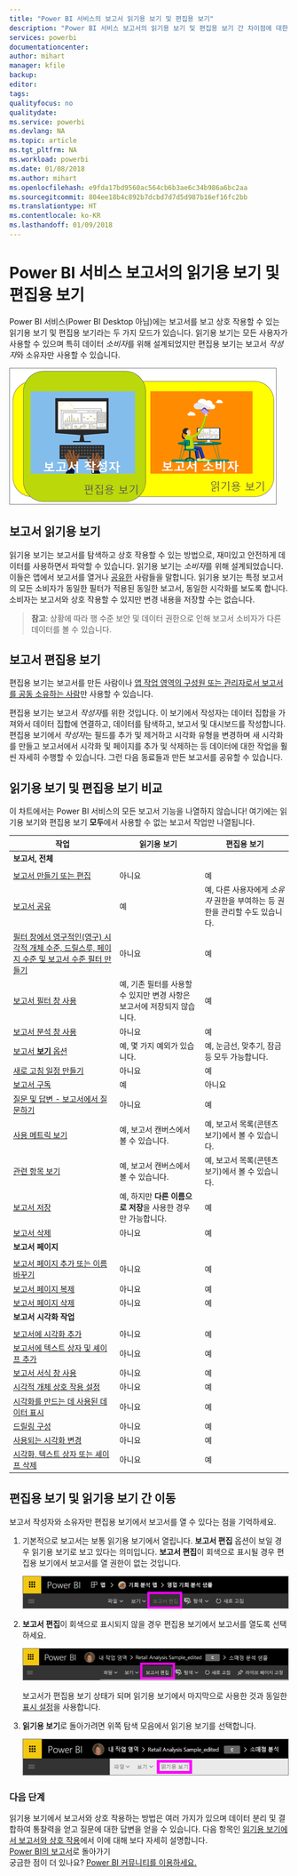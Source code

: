 ```yaml
---
title: "Power BI 서비스의 보고서 읽기용 보기 및 편집용 보기"
description: "Power BI 서비스 보고서의 읽기용 보기 및 편집용 보기 간 차이점에 대한 대략적 개요"
services: powerbi
documentationcenter: 
author: mihart
manager: kfile
backup: 
editor: 
tags: 
qualityfocus: no
qualitydate: 
ms.service: powerbi
ms.devlang: NA
ms.topic: article
ms.tgt_pltfrm: NA
ms.workload: powerbi
ms.date: 01/08/2018
ms.author: mihart
ms.openlocfilehash: e9fda17bd9560ac564cb6b3ae6c34b986a6bc2aa
ms.sourcegitcommit: 804ee18b4c892b7dcbd7d7d5d987b16ef16fc2bb
ms.translationtype: HT
ms.contentlocale: ko-KR
ms.lasthandoff: 01/09/2018
---
```

# <a name="reading-view-and-editing-view-in-power-bi-service-reports"></a>Power BI 서비스 보고서의 읽기용 보기 및 편집용 보기
Power BI 서비스(Power BI Desktop 아님)에는 보고서를 보고 상호 작용할 수 있는 읽기용 보기 및 편집용 보기라는 두 가지 모드가 있습니다. 읽기용 보기는 모든 사용자가 사용할 수 있으며 특히 데이터 *소비자*를 위해 설계되었지만 편집용 보기는 보고서 *작성자*와 소유자만 사용할 수 있습니다. 

![](media/service-reading-view-and-editing-view/power-bi-creators-consumers.png)

## <a name="report-reading-view"></a>보고서 읽기용 보기

 읽기용 보기는 보고서를 탐색하고 상호 작용할 수 있는 방법으로, 재미있고 안전하게 데이터를 사용하면서 파악할 수 있습니다. 읽기용 보기는 *소비자*를 위해 설계되었습니다. 이들은 앱에서 보고서를 열거나 [공유한](service-share-dashboards.md) 사람들을 말합니다. 읽기용 보기는 특정 보고서의 모든 소비자가 동일한 필터가 적용된 동일한 보고서, 동일한 시각화를 보도록 합니다.  소비자는 보고서와 상호 작용할 수 있지만 변경 내용을 저장할 수는 없습니다.

>**참고**: 상황에 따라 행 수준 보안 및 데이터 권한으로 인해 보고서 소비자가 다른 데이터를 볼 수 있습니다. 

## <a name="report-editing-view"></a>보고서 편집용 보기

편집용 보기는 보고서를 만든 사람이나 [앱 작업 영역의 구성원 또는 관리자로서 보고서를 공동 소유하는 사람](service-create-distribute-apps.md)만 사용할 수 있습니다.

편집용 보기는 보고서 *작성자*를 위한 것입니다. 이 보기에서 작성자는 데이터 집합을 가져와서 데이터 집합에 연결하고, 데이터를 탐색하고, 보고서 및 대시보드를 작성합니다. 편집용 보기에서 *작성자*는 필드를 추가 및 제거하고 시각화 유형을 변경하며 새 시각화를 만들고 보고서에서 시각화 및 페이지를 추가 및 삭제하는 등 데이터에 대한 작업을 훨씬 자세히 수행할 수 있습니다. 그런 다음 동료들과 만든 보고서를 공유할 수 있습니다.

## <a name="reading-view-versus-editing-view"></a>읽기용 보기 및 편집용 보기 비교
이 차트에서는 Power BI 서비스의 모든 보고서 기능을 나열하지 않습니다! 여기에는 읽기용 보기와 편집용 보기 **모두**에서 사용할 수 없는 보고서 작업만 나열됩니다. 


|작업  | 읽기용 보기  | 편집용 보기 |
|-------------------------|-------|-------|
|**보고서, 전체**  |
||||
| [보고서 만들기 또는 편집](service-report-create-new.md) | 아니요  | 예 |
| [보고서 공유](service-share-reports.md)| 예 | 예, 다른 사용자에게 *소유자* 권한을 부여하는 등 권한을 관리할 수도 있습니다. |
| [필터 창에서 영구적인(영구) 시각적 개체 수준, 드릴스루, 페이지 수준 및 보고서 수준 필터 만들기](power-bi-report-add-filter.md) | 아니요  | 예 |
| [보고서 필터 창 사용](power-bi-how-to-report-filter.md) | 예, 기존 필터를 사용할 수 있지만 변경 사항은 보고서에 저장되지 않습니다. | 예 |
| [보고서 분석 창 사용](service-analytics-pane.md) | 아니요 | 예 |
| [보고서 **보기** 옵션](power-bi-report-display-settings.md) | 예, 몇 가지 예외가 있습니다. | 예, 눈금선, 맞추기, 잠금 등 모두 가능합니다. |
| [새로 고침 일정 만들기](refresh-data.md) | 아니요  | 예 |
| [보고서 구독](service-report-subscribe.md) | 예 | 아니요 |
| [질문 및 답변 - 보고서에서 질문하기](service-q-and-a.md) | 아니요  | 예 |
| [사용 메트릭 보기](service-usage-metrics.md) | 예, 보고서 캔버스에서 볼 수 있습니다. | 예, 보고서 목록(콘텐츠 보기)에서 볼 수 있습니다. |
| [관련 항목 보기](service-related-content.md) | 예, 보고서 캔버스에서 볼 수 있습니다. | 예, 보고서 목록(콘텐츠 보기)에서 볼 수 있습니다. |
| [보고서 저장](service-report-save.md) | 예, 하지만 **다른 이름으로 저장**을 사용한 경우만 가능합니다. | 예 |
| [보고서 삭제](service-delete.md) | 아니요  | 예 |
|**보고서 페이지** |
||||
| [보고서 페이지 추가 또는 이름 바꾸기](power-bi-report-add-page.md)  | 아니요  | 예  |
| [보고서 페이지 복제](power-bi-report-copy-paste-page.md) | 아니요  | 예 |
| [보고서 페이지 삭제](service-delete.md) | 아니요 | 예 |
|**보고서 시각화 작업**|
||||
| [보고서에 시각화 추가](power-bi-report-add-visualizations-i.md) | 아니요  | 예 |
| [보고서에 텍스트 상자 및 셰이프 추가](power-bi-reports-add-text-and-shapes.md) | 아니요  | 예 |
| [보고서 서식 창 사용](service-the-report-editor-take-a-tour.md) | 아니요 | 예 |
| [시각적 개체 상호 작용 설정](service-reports-visual-interactions.md) | 아니요  | 예 |
| [시각화를 만드는 데 사용된 데이터 표시](service-reports-show-data.md) | 아니요  | 예 |
| [드릴링 구성](power-bi-visualization-drill-down.md) | 아니요  | 예 |
| [사용되는 시각화 변경](power-bi-report-change-visualization-type.md) | 아니요 | 예|
| [시각화, 텍스트 상자 또는 셰이프 삭제](service-delete.md)| 아니요 | 예 |


## <a name="navigating-between-editing-view-and-reading-view"></a>편집용 보기 및 읽기용 보기 간 이동
보고서 작성자와 소유자만 편집용 보기에서 보고서를 열 수 있다는 점을 기억하세요.

1. 기본적으로 보고서는 보통 읽기용 보기에서 열립니다. **보고서 편집** 옵션이 보일 경우 읽기용 보기로 보고 있다는 의미입니다. **보고서 편집**이 회색으로 표시될 경우 편집용 보기에서 보고서를 열 권한이 없는 것입니다.

   ![](media/service-reading-view-and-editing-view/power-bi-edit-report-grey.png)

2. **보고서 편집**이 회색으로 표시되지 않을 경우 편집용 보기에서 보고서를 열도록 선택하세요. 
   
   ![](media/service-reading-view-and-editing-view/power-bi-edit-report.png)
   
   보고서가 편집용 보기 상태가 되며 읽기용 보기에서 마지막으로 사용한 것과 동일한 [표시 설정](power-bi-report-display-settings.md)을 사용합니다.

2. **읽기용 보기**로 돌아가려면 위쪽 탐색 모음에서 읽기용 보기를 선택합니다.
   
    ![](media/service-reading-view-and-editing-view/power-bi-reading-view.png)



### <a name="next-steps"></a>다음 단계
읽기용 보기에서 보고서와 상호 작용하는 방법은 여러 가지가 있으며 데이터 분리 및 결합하여 통찰력을 얻고 질문에 대한 답변을 얻을 수 있습니다.  다음 항목인 [읽기용 보기에서 보고서와 상호 작용](service-interact-with-a-report-in-editing-view.md)에서 이에 대해 보다 자세히 설명합니다.    
[Power BI의 보고서](service-reports.md)로 돌아가기    
궁금한 점이 더 있나요? [Power BI 커뮤니티를 이용하세요.](http://community.powerbi.com/) 


